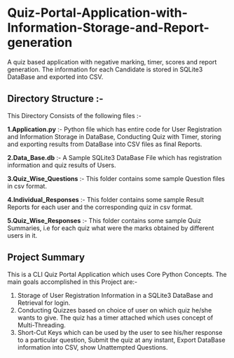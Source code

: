 # Quiz-Portal-Application-with-Information-Storage-and-Report-generation
A quiz based application with negative marking, timer, scores and report generation. The information for each Candidate is stored in SQLite3 DataBase and exported into CSV.

## Directory Structure :-

This Directory Consists of the following files :-

**1.Application.py** :- Python file which has entire code for User Registration and Information Storage in DataBase, Conducting Quiz with Timer, storing and exporting results from DataBase into CSV files as final Reports.

**2.Data_Base.db** :- A Sample SQLite3 DataBase File which has registration information and quiz results of Users.

**3.Quiz_Wise_Questions** :- This folder contains some sample Question files in csv format.

**4.Individual_Responses** :- This folder contains some sample Result Reports for each user and the corresponding quiz in csv format.

**5.Quiz_Wise_Responses** :- This folder contains some sample Quiz Summaries, i.e for each 
quiz what were the marks obtained by different users in it.

## Project Summary

This is a CLI Quiz Portal Application which uses Core Python Concepts. The main goals accomplished in this Project are:-

1. Storage of User Registration Information in a SQLite3 DataBase and Retrieval for login.
2. Conducting Quizzes based on choice of user on which quiz he/she wants to give. The quiz has a timer attached which uses concept of Multi-Threading.
3. Short-Cut Keys which can be used by the user to see his/her response to a particular question, Submit the quiz at any instant, Export DataBase information into CSV, show Unattempted Questions.
